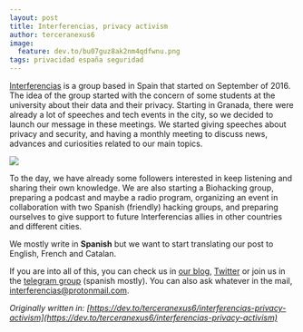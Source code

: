 ```yaml
---
layout: post
title: Interferencias, privacy activism
author: terceranexus6
image:
  feature: dev.to/bu07guz8ak2nm4qdfwnu.png
tags: privacidad españa seguridad
---
```


[Interferencias](https://interferencias.github.io) is a group based in Spain that started on September of 2016. The idea of the group started with the concern of some students at the university about their data and their privacy. Starting in Granada, there were already a lot of speeches and tech events in the city, so we decided to launch our message in these meetings. We started giving speeches about privacy and security, and having a monthly meeting to discuss news, advances and curiosities related to our main topics.

<img src="{{ site.url }}/assets/images/dev.to/H0gO7Bj4.jpg" style="display: block; margin: 0 auto;">

To the day, we have already some followers interested in keep listening and sharing their own knowledge. We are also starting a Biohacking group, preparing a podcast and maybe a radio program, organizing an event in collaboration with two Spanish (friendly) hacking groups, and preparing ourselves to give support to future Interferencias allies in other countries and different cities.

We mostly write in **Spanish** but we want to start translating our post to English, French and Catalan.

If you are into all of this, you can check us in [our blog](https://interferencias.github.io), [Twitter](https://twitter.com/inter_ferencias) or join us in the [telegram group](https://t.me/joinchat/AAAAAD_aL3kJS_nI3VAw8g) (spanish mostly). You can also ask whatever in the mail, [interferencias@protonmail.com](mailto:interferencias@protonmail.com).

*Originally written in: [https://dev.to/terceranexus6/interferencias-privacy-activism](https://dev.to/terceranexus6/interferencias-privacy-activism)*
